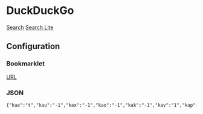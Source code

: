 # DuckDuckGo

[Search](https://duckduckgo.com/)
[Search Lite](https://duckduckgo.com/lite)

## Configuration
### Bookmarklet
[URL](https://duckduckgo.com/?kae=t&kau=-1&kax=-1&kao=-1&kak=-1&kav=1&kap=-1&kaq=-1&kn=1&kam=osm&kay=b&k18=1)
### JSON
```
{"kae":"t","kau":"-1","kax":"-1","kao":"-1","kak":"-1","kav":"1","kap":"-1","kaq":"-1","kn":"1","kam":"osm","kay":"b","k18":"1"}
```
